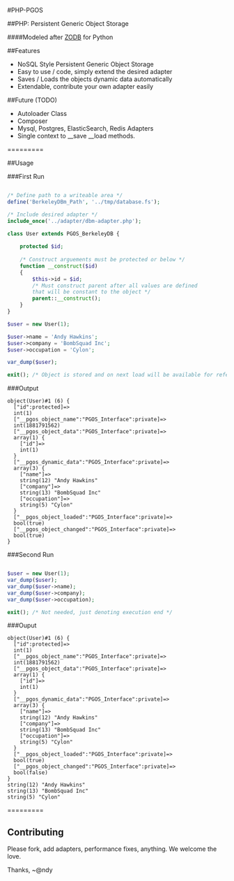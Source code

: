 #PHP-PGOS

##PHP: Persistent Generic Object Storage

####Modeled after [ZODB](http://www.zodb.org/en/latest/) for Python

##Features
- NoSQL Style Persistent Generic Object Storage
- Easy to use / code, simply extend the desired adapter
- Saves / Loads the objects dynamic data automatically
- Extendable, contribute your own adapter easily

##Future (TODO)
- Autoloader Class
- Composer
- Mysql, Postgres, ElasticSearch, Redis Adapters
- Single context to __save __load methods.

=========

##Usage

###First Run

```php

/* Define path to a writeable area */
define('BerkeleyDBm_Path', '../tmp/database.fs');

/* Include desired adapter */
include_once('../adapter/dbm-adapter.php');

class User extends PGOS_BerkeleyDB {
    
    protected $id;
    
    /* Construct arguements must be protected or below */
    function __construct($id)
    {
        $this->id = $id;
        /* Must construct parent after all values are defined
        that will be constant to the object */
        parent::__construct();
    }
}

$user = new User(1);

$user->name = 'Andy Hawkins';
$user->company = 'BombSquad Inc';
$user->occupation = 'Cylon';

var_dump($user);

exit(); /* Object is stored and on next load will be available for reference */

```

###Output

```
object(User)#1 (6) {
  ["id":protected]=>
  int(1)
  ["__pgos_object_name":"PGOS_Interface":private]=>
  int(1881791562)
  ["__pgos_object_data":"PGOS_Interface":private]=>
  array(1) {
    ["id"]=>
    int(1)
  }
  ["__pgos_dynamic_data":"PGOS_Interface":private]=>
  array(3) {
    ["name"]=>
    string(12) "Andy Hawkins"
    ["company"]=>
    string(13) "BombSquad Inc"
    ["occupation"]=>
    string(5) "Cylon"
  }
  ["__pgos_object_loaded":"PGOS_Interface":private]=>
  bool(true)
  ["__pgos_object_changed":"PGOS_Interface":private]=>
  bool(true)
}
```

###Second Run

```php

$user = new User(1);
var_dump($user);
var_dump($user->name);
var_dump($user->company);
var_dump($user->occupation);

exit(); /* Not needed, just denoting execution end */
```

###Ouput

```
object(User)#1 (6) {
  ["id":protected]=>
  int(1)
  ["__pgos_object_name":"PGOS_Interface":private]=>
  int(1881791562)
  ["__pgos_object_data":"PGOS_Interface":private]=>
  array(1) {
    ["id"]=>
    int(1)
  }
  ["__pgos_dynamic_data":"PGOS_Interface":private]=>
  array(3) {
    ["name"]=>
    string(12) "Andy Hawkins"
    ["company"]=>
    string(13) "BombSquad Inc"
    ["occupation"]=>
    string(5) "Cylon"
  }
  ["__pgos_object_loaded":"PGOS_Interface":private]=>
  bool(true)
  ["__pgos_object_changed":"PGOS_Interface":private]=>
  bool(false)
}
string(12) "Andy Hawkins"
string(13) "BombSquad Inc"
string(5) "Cylon"
```



=========

## Contributing

Please fork, add adapters, performance fixes, anything. We welcome the love.

Thanks,
~@ndy




